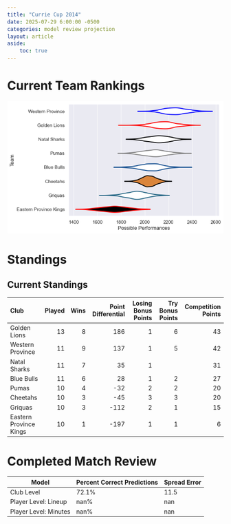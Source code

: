 ```yaml
---  
title: "Currie Cup 2014"  
date: 2025-07-29 6:00:00 -0500  
categories: model review projection  
layout: article  
aside:  
    toc: true  
---
```

# Current Team Rankings


![Club Rankings](plots/rankings_Currie_Cup_2014.png)
# Standings

## Current Standings


| Club                   |   Played |   Wins |   Point Differential |   Losing Bonus Points |   Try Bonus Points |   Competition Points |
|:-----------------------|---------:|-------:|---------------------:|----------------------:|-------------------:|---------------------:|
| Golden Lions           |       13 |      8 |                  186 |                     1 |                  6 |                   43 |
| Western Province       |       11 |      9 |                  137 |                     1 |                  5 |                   42 |
| Natal Sharks           |       11 |      7 |                   35 |                     1 |                    |                   31 |
| Blue Bulls             |       11 |      6 |                   28 |                     1 |                  2 |                   27 |
| Pumas                  |       10 |      4 |                  -32 |                     2 |                  2 |                   20 |
| Cheetahs               |       10 |      3 |                  -45 |                     3 |                  3 |                   20 |
| Griquas                |       10 |      3 |                 -112 |                     2 |                  1 |                   15 |
| Eastern Province Kings |       10 |      1 |                 -197 |                     1 |                  1 |                    6 |



# Completed Match Review


| Model | Percent Correct Predictions | Spread Error |
| ------ | ------ | ------ |
| Club Level | 72.1% | 11.5 |
| Player Level: Lineup | nan% | nan |
| Player Level: Minutes | nan% | nan |

